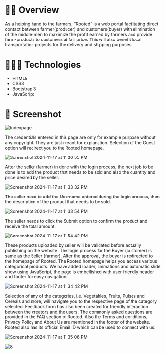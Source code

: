 # 👨‍🌾 Overview 

As a helping hand to the farmers, “Rooted” is a web portal facilitating direct contact between farmer(producer) and customers(buyer) with elimination of the middle-men to maximize the profit earned by farmers and provide farm-products to customers at fair price. This will also benefit local transportation projects for the delivery and shipping purposes.

# 👩🏻‍💻 Technologies 

- HTML5
- CSS3
- Bootstrap 3
- JavaScript


# 📸 Screenshot 
  

![Indexpage](https://github.com/user-attachments/assets/72958de2-aee1-494b-81fb-e4bf33c0f525)


The credentials entered in this page are only for example purpose without any copyright. They are just meant for explanation.
Selection of the Guest option will redirect you to the Rooted homepage.


![Screenshot 2024-11-17 at 11 30 55 PM](https://github.com/user-attachments/assets/0f3bc8f5-339f-4cbe-a54d-9180fe77ef48)


After the seller (farmer) in done with the login process, the next job to be done is to add the product that needs to be sold and also the quantity and price desired by the seller.


![Screenshot 2024-11-17 at 11 33 32 PM](https://github.com/user-attachments/assets/554ea963-7716-47d5-99de-96a89a09e194)


The seller need to add the Username entered during the login process, then the description of the product that needs to be sold.



![Screenshot 2024-11-17 at 11 33 54 PM](https://github.com/user-attachments/assets/8046076f-f060-47b0-b66b-1b8f37c6eaa3)



The seller needs to click the Submit option to confirm the product and receive the total amount.


![Screenshot 2024-11-17 at 11 54 42 PM](https://github.com/user-attachments/assets/379260d1-b3d4-4118-960c-e1ab0792bc2c)


These products uploaded by seller will be validated before actually publishing on the website.
The login process for the Buyer (customer) is same as the Seller (farmer). After the approval, the buyer is redirected to the homepage of Rooted. 
The Rooted homepage helps you access various categorical products. We have added loader, animations and automatic slide show using JavaScript, the page is embellished with user friendly header and footer for easy navigation.


![Screenshot 2024-11-17 at 11 34 42 PM](https://github.com/user-attachments/assets/02067085-818f-4aa2-975b-c6aaba691c49)


Selection of any of the categories, i.e. Vegetables, Fruits, Pulses and Cereals and more, will navigate you to the respective page of the category selected. 
Feedback form has also been created for friendly interaction between the creators and the users. The commonly asked questions are provided in the FAQ section of Rooted. Also the Terms and conditions, Privacy Policy and About Us are mentioned in the footer of the website. Rooted also has its official Email ID which can be used to connect with us.


![Screenshot 2024-11-17 at 11 35 06 PM](https://github.com/user-attachments/assets/4736c972-a3ec-4170-a057-c5667dcf55e2)



![8](https://github.com/user-attachments/assets/af7d348b-d9a3-45d6-8ea3-07292a0219de)





